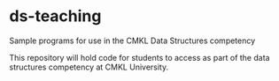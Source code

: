 # ds-teaching
Sample programs for use in the CMKL Data Structures competency

This repository will hold code for students to access as part of the data structures competency at CMKL University.

